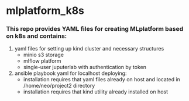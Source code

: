 # mlplatform_k8s
### This repo provides YAML files for creating MLplatform based on k8s and contains:
1. yaml files for setting up kind cluster and necessary structures
    - minio s3 storage
    - mlflow platform
    - single-user juputerlab with authentication by token
2. ansible playbook yaml for localhost deploying:
    - installation requires that yaml files already on host and located in /home/neo/project2 directory
    - installation requires that kind utility already installed on host
  

